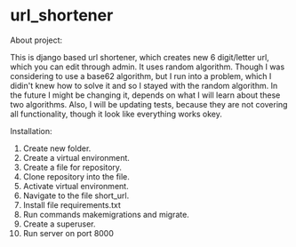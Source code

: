 # url_shortener


About project:

This is django based url shortener, which creates new 6 digit/letter url, which you can edit through admin. 
It uses random algorithm. Though I was considering to use a 
base62 algorithm, but I run into a problem, which I didin't knew how to solve it 
and so I stayed with the random algorithm. In the future I might be changing it, 
depends on what I will learn about these two algorithms. Also, I will be updating
tests, because they are not covering all functionality, though it look like everything works
okey.


Installation:
1. Create new folder.
2. Create a virtual environment.
3. Create a file for repository.
4. Clone repository into the file.
5. Activate virtual environment.
6. Navigate to the file short_url.
7. Install file requirements.txt
8. Run commands makemigrations and migrate.
9. Create a superuser.
10. Run server on port 8000
